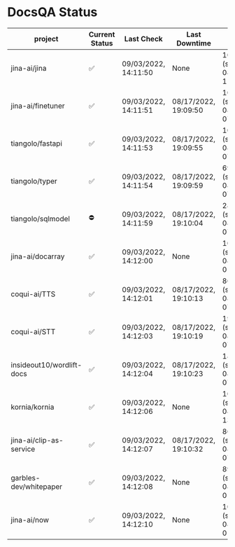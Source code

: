 # DocsQA Status

|         project         |Current Status|     Last Check     |   Last Downtime    |              % Uptime              |
|-------------------------|--------------|--------------------|--------------------|------------------------------------|
|jina-ai/jina             |✅            |09/03/2022, 14:11:50|None                |100.000 (since 08/29/2022, 11:24:14)|
|jina-ai/finetuner        |✅            |09/03/2022, 14:11:51|08/17/2022, 19:09:50|10.064 (since 08/15/2022, 07:09:42) |
|tiangolo/fastapi         |✅            |09/03/2022, 14:11:53|08/17/2022, 19:09:55|10.079 (since 08/15/2022, 07:09:42) |
|tiangolo/typer           |✅            |09/03/2022, 14:11:54|08/17/2022, 19:09:59|69.773 (since 08/15/2022, 07:09:42) |
|tiangolo/sqlmodel        |⛔️           |09/03/2022, 14:11:59|08/17/2022, 19:10:04|28.896 (since 08/15/2022, 07:09:42) |
|jina-ai/docarray         |✅            |09/03/2022, 14:12:00|None                |100.000 (since 08/24/2022, 01:39:12)|
|coqui-ai/TTS             |✅            |09/03/2022, 14:12:01|08/17/2022, 19:10:13|86.014 (since 08/15/2022, 07:09:42) |
|coqui-ai/STT             |✅            |09/03/2022, 14:12:03|08/17/2022, 19:10:19|198.193 (since 08/15/2022, 07:09:42)|
|insideout10/wordlift-docs|✅            |09/03/2022, 14:12:04|08/17/2022, 19:10:23|186.039 (since 08/15/2022, 07:09:42)|
|kornia/kornia            |✅            |09/03/2022, 14:12:06|None                |100.000 (since 08/30/2022, 13:49:49)|
|jina-ai/clip-as-service  |✅            |09/03/2022, 14:12:07|08/17/2022, 19:10:32|86.048 (since 08/15/2022, 07:09:42) |
|garbles-dev/whitepaper   |✅            |09/03/2022, 14:12:08|None                |89.271 (since 08/24/2022, 01:39:12) |
|jina-ai/now              |✅            |09/03/2022, 14:12:10|None                |100.000 (since 08/24/2022, 01:39:12)|
